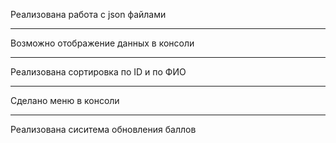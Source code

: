 Реализована работа с json файлами
______
Возможно отображение данных в консоли
______
Реализована сортировка по ID и по ФИО
______
Сделано меню в консоли
______
Реализована сиситема обновления баллов